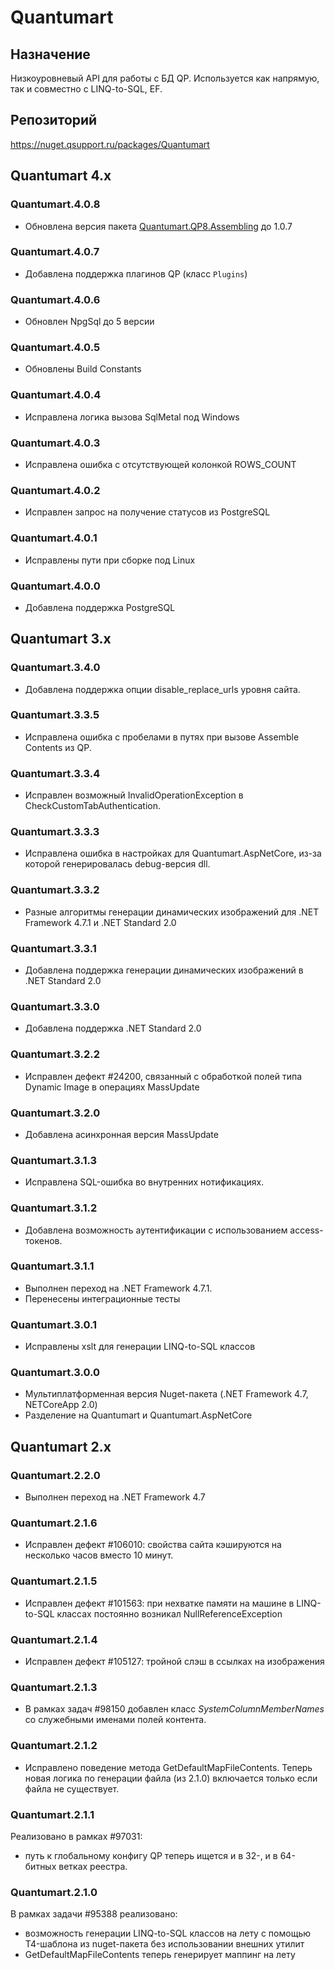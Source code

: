 # Quantumart

## Назначение

Низкоуровневый API для работы с БД QP. Используется как напрямую, так и совместно с LINQ-to-SQL, EF.

## Репозиторий

<https://nuget.qsupport.ru/packages/Quantumart>

## Quantumart 4.x

### Quantumart.4.0.8

* Обновлена версия пакета [Quantumart.QP8.Assembling](Quantumart.QP8.Assembling) до 1.0.7

### Quantumart.4.0.7

* Добавлена поддержка плагинов QP (класс `Plugins`)

### Quantumart.4.0.6

* Обновлен NpgSql до 5 версии

### Quantumart.4.0.5

* Обновлены Build Constants

### Quantumart.4.0.4

* Исправлена логика вызова SqlMetal под Windows

### Quantumart.4.0.3

* Исправлена ошибка с отсутствующей колонкой ROWS_COUNT

### Quantumart.4.0.2

* Исправлен запрос на получение статусов из PostgreSQL

### Quantumart.4.0.1

* Исправлены пути при сборке под Linux

### Quantumart.4.0.0

* Добавлена поддержка PostgreSQL

## Quantumart 3.x

### Quantumart.3.4.0

* Добавлена поддержка опции disable_replace_urls уровня сайта.

### Quantumart.3.3.5

* Исправлена ошибка с пробелами в путях при вызове Assemble Contents из QP.

### Quantumart.3.3.4

* Исправлен возможный InvalidOperationException в CheckCustomTabAuthentication.

### Quantumart.3.3.3

* Исправлена ошибка в настройках для Quantumart.AspNetCore, из-за которой генерировалась debug-версия dll.

### Quantumart.3.3.2

* Разные алгоритмы генерации динамических изображений для .NET Framework 4.7.1 и .NET Standard 2.0

### Quantumart.3.3.1

* Добавлена поддержка генерации динамических изображений в .NET Standard 2.0

### Quantumart.3.3.0

* Добавлена поддержка .NET Standard 2.0

### Quantumart.3.2.2

* Исправлен дефект #24200, связанный с обработкой полей типа Dynamic Image в операциях MassUpdate

### Quantumart.3.2.0

* Добавлена асинхронная версия MassUpdate

### Quantumart.3.1.3

* Исправлена SQL-ошибка во внутренних нотификациях.

### Quantumart.3.1.2

* Добавлена возможность аутентификации с использованием access-токенов.

### Quantumart.3.1.1

* Выполнен переход на .NET Framework 4.7.1.
* Перенесены интеграционные тесты

### Quantumart.3.0.1

* Исправлены xslt для генерации LINQ-to-SQL классов

### Quantumart.3.0.0

* Мультиплатформенная версия Nuget-пакета (.NET Framework 4.7, NETCoreApp 2.0)
* Разделение на Quantumart и Quantumart.AspNetCore

## Quantumart 2.x

### Quantumart.2.2.0

* Выполнен переход на .NET Framework 4.7

### Quantumart.2.1.6

* Исправлен дефект #106010: свойства сайта кэшируются на несколько часов вместо 10 минут.

### Quantumart.2.1.5

* Исправлен дефект #101563: при нехватке памяти на машине в LINQ-to-SQL классах постоянно возникал NullReferenceException

### Quantumart.2.1.4

* Исправлен дефект #105127: тройной слэш в ссылках на изображения

### Quantumart.2.1.3

* В рамках задач #98150 добавлен класс *SystemColumnMemberNames* со служебными именами полей контента.

### Quantumart.2.1.2

* Исправлено поведение метода GetDefaultMapFileContents. Теперь новая логика по генерации файла (из 2.1.0) включается только если файла не существует.

### Quantumart.2.1.1

Реализовано в рамках #97031:

* путь к глобальному конфигу QP теперь ищется и в 32-, и в 64-битных ветках реестра.

### Quantumart.2.1.0

В рамках задачи #95388 реализовано:

* возможность генерации LINQ-to-SQL классов на лету с помощью T4-шаблона из nuget-пакета без использовании внешних утилит
* GetDefaultMapFileContents теперь генерирует маппинг на лету
